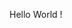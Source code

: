 Hello World !
<!--
**MaxGsprd/MaxGsprd** is a ✨ _special_ ✨ repository because its `README.md` (this file) appears on your GitHub profile.
<!--
Here are some ideas to get you started:

- 🔭 I’m currently working on my training at Aston école IT
- 🌱 I’m currently learning React
- 👯 I’m looking to collaborate on anything within my skills
- 📫 How to reach me: https://www.linkedin.com/in/max-gaspard/
- ⚡ Fun fact: ...
-->
